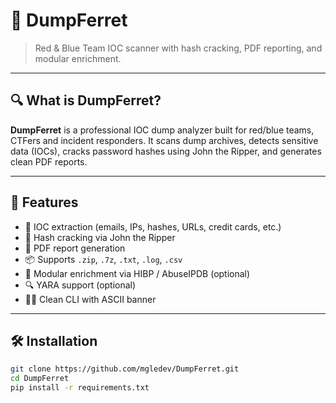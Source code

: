# 🦝 DumpFerret

> Red & Blue Team IOC scanner with hash cracking, PDF reporting, and modular enrichment.

---

## 🔍 What is DumpFerret?

**DumpFerret** is a professional IOC dump analyzer built for red/blue teams, CTFers and incident responders. It scans dump archives, detects sensitive data (IOCs), cracks password hashes using John the Ripper, and generates clean PDF reports.

---

## 🚀 Features

- 🔎 IOC extraction (emails, IPs, hashes, URLs, credit cards, etc.)
- 🔐 Hash cracking via John the Ripper
- 📄 PDF report generation
- 📦 Supports `.zip`, `.7z`, `.txt`, `.log`, `.csv`
- 🧠 Modular enrichment via HIBP / AbuseIPDB (optional)
- 🔍 YARA support (optional)
- 👨‍💻 Clean CLI with ASCII banner

---

## 🛠 Installation

```bash
git clone https://github.com/mgledev/DumpFerret.git
cd DumpFerret
pip install -r requirements.txt
